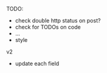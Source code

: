 TODO:
- check double http status on post?
- check for TODOs on code
- ...
- style


v2
- update each field
